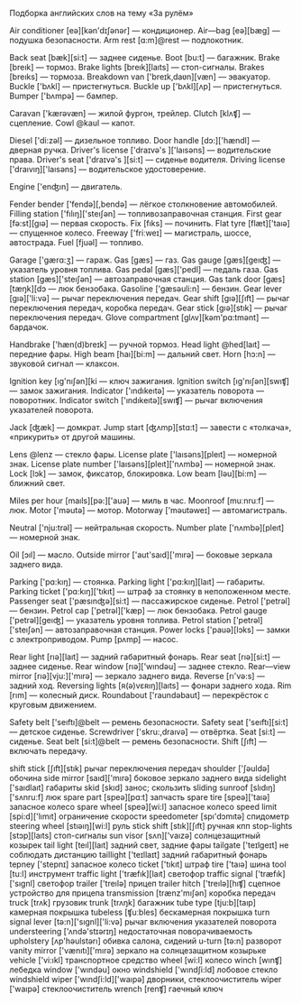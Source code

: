  
Подборка английских слов на тему «За рулём»

Air conditioner [eə][kən'dɪʃənər] — кондиционер.
Air—bag [eə][bæg] — подушка безопасности.
Arm rest [ɑ:m]@rest — подлокотник.

Back seat [bæk][si:t] — заднее сиденье.
Boot [bu:t] — багажник.
Brake [breık] — тормоз.
Brake lights [breık][laıts] — стоп-сигналы.
Brakes [breıks] — тормоза.
Breakdown van ['breɪk‚daʋn][væn] — эвакуатор.
Buckle ['bʌkl] — пристегнуться.
Buckle up ['bʌkl][ʌp] — пристегнуться.
Bumper ['bʌmpə] — бампер.

Caravan ['kærəvæn] — жилой фургон, трейлер.
Clutch [klʌʧ] — сцепление.
Cowl @kaul — капот.

Diesel ['di:zəl] — дизельное топливо.
Door handle [dɔ:]['hændl] — дверная ручка.
Driver's license ['draɪvə's ]['laısəns] — водительские права.
Driver's seat ['draɪvə's ][si:t] — сиденье водителя.
Driving license ['draıvıŋ]['laısəns] — водительское удостоверение.

Engine ['enʤın] — двигатель.

Fender bender ['fendə][,bendə] — лёгкое столкновение автомобилей.
Filling station ['fılıŋ]['steıʃən] — топливозаправочная станция.
First gear [fə:st][gıə] — первая скорость.
Fix [fıks] — починить.
Flat tyre [flæt]['taıə] — спущенное колесо.
Freeway ['friːweɪ] — магистраль, шоссе, автострада.
Fuel [fjuəl] — топливо.

Garage ['gærɑ:ʒ] — гараж.
Gas [gæs] — газ.
Gas gauge [gæs][geıʤ] — указатель уровня топлива.
Gas pedal [gæs]['pedl] — педаль газа.
Gas station [gæs]['steıʃən] — автозаправочная станция.
Gas tank door [gæs][tæŋk][dɔ — люк бензобака.
Gasoline ['gæsəuli:n] — бензин.
Gear lever [gıə]['li:və] — рычаг переключения передач.
Gear shift [gıə][ʃıft] — рычаг переключения передач, коробка передач.
Gear stick [gıə][stık] — рычаг переключения передач.
Glove compartment [glʌv][kəm'pɑ:tmənt] — бардачок.

Handbrake ['hæn(d)breɪk] — ручной тормоз.
Head light @hed[laıt] — передние фары.
High beam [haı][bi:m] — дальний свет.
Horn [hɔ:n] — звуковой сигнал — клаксон.

Ignition key [ıg'nıʃən][ki — ключ зажигания.
Ignition switch [ıg'nıʃən][swıʧ] — замок зажигания.
Indicator ['ındıkeıtə] — указатель поворота — поворотник.
Indicator switch ['ındıkeıtə][swıʧ] — рычаг включения указателей поворота.

Jack [ʤæk] — домкрат.
Jump start [ʤʌmp][stɑ:t] — завести с «толкача», «прикурить» от другой машины.

Lens @lenz — стекло фары.
License plate ['laısəns][pleıt] — номерной знак.
License plate number ['laısəns][pleıt]['nʌmbə] — номерной знак.
Lock [lɔk] — замок, фиксатор, блокировка.
Low beam [ləu][bi:m] — ближний свет.

Miles per hour [maıls][pə:]['auə] — миль в час.
Moonroof [muːnruːf] — люк.
Motor ['məutə] — мотор.
Motorway ['məutəweɪ] — автомагистраль.

Neutral ['nju:trəl] — нейтральная скорость.
Number plate ['nʌmbə][pleıt] — номерной знак.

Oil [ɔıl] — масло.
Outside mirror ['aut'saıd]['mırə] — боковые зеркала заднего вида.

Parking ['pɑ:kıŋ] — стоянка.
Parking light ['pɑ:kıŋ][laıt] — габариты.
Parking ticket ['pɑ:kıŋ]['tıkıt] — штраф за стоянку в неположенном месте.
Passenger seat ['pæsınʤə][si:t] — пассажирское сиденье.
Petrol ['petrəl] — бензин.
Petrol cap ['petrəl]['kæp] — люк бензобака.
Petrol gauge ['petrəl][geıʤ] — указатель уровня топлива.
Petrol station ['petrəl]['steıʃən] — автозаправочная станция.
Power locks ['pauə][lɔks] — замки с электроприводом.
Pump [pʌmp] — насос.

Rear light [rıə][laıt] — задний габаритный фонарь.
Rear seat [rıə][si:t] — заднее сиденье.
Rear window [rıə]['wındəu] — заднее стекло.
Rear—view mirror [rıə][vju:]['mırə] — зеркало заднего вида.
Reverse [rı'və:s] — задний ход.
Reversing lights [ʀ(ə)vɛʀıŋ][laıts] — фонари заднего хода.
Rim [rım] — колесный диск.
Roundabout ['raundəbaut] — перекрёсток с круговым движением.

Safety belt ['seıftı]@belt — ремень безопасности.
Safety seat ['seıftı][si:t] — детское сиденье.
Screwdriver ['skru:,draıvə] — отвёртка.
Seat [si:t] — сиденье.
Seat belt [si:t]@belt — ремень безопасности.
Shift [ʃıft] — включать передачу.

shift stick [ʃıft][stık] рычаг переключения передач
shoulder ['ʃəuldə] обочина
side mirror [saıd]['mırə] боковое зеркало заднего вида
sidelight ['saıdlaıt] габариты
skid [skıd] занос; скользить
sliding sunroof [slıdıŋ]['sʌnruːf] люк
spare part [speə][pɑ:t] запчасть
spare tire [speə]['taıə] запасное колесо
spare wheel [speə][wi:l] запасное колесо
speed limit [spi:d]['lımıt] ограничение скорости
speedometer [spı'dɔmıtə] спидометр
steering wheel [stıəıŋ][wi:l] руль
stick shift [stık][ʃıft] ручная кпп
stop-lights [stɔp][laıts] стоп-сигналы
sun visor [sʌn]['vaızə] солнцезащитный козырек
tail light [teıl][laıt] задний свет, задние фары
tailgate ['teɪlgeɪt] не соблюдать дистанцию
taillight ['teɪllaɪt] задний габаритный фонарь
tepney ['stepnɪ] запасное колесо
ticket ['tıkıt] штраф
tire ['taıə] шина
tool [tu:l] инструмент
traffic light ['træfık][laıt] светофор
traffic signal ['træfık]['sıgnl] светофор
trailer ['treılə] прицеп
trailer hitch ['treılə][hıʧ] сцепное устройство для прицепа
transmission [trænz'mıʃən] коробка передач
truck [trʌk] грузовик
trunk [trʌŋk] багажник
tube type [tju:b][taıp] камерная покрышка
tubeless [ʧuːbles] бескамерная покрышка
turn signal lever [tə:n]['sıgnl]['li:və] рычаг включения указателей поворота
understeering ['ʌndə'stɪərɪŋ] недостаточная поворачиваемость
upholstery [ʌp'həulstərı] обивка салона, сидений
u-turn [tə:n] разворот
vanity mirror ['vænıtı]['mırə] зеркало на солнцезащитном козырьке
vehicle ['vi:ıkl] транспортное средство
wheel [wi:l] колесо
winch [wınʧ] лебедка
window ['wındəu] окно
windshield ['wındʃi:ld] лобовое стекло
windshield wiper ['wındʃi:ld]['waıpə] дворники, стеклоочиститель
wiper ['waıpə] стеклоочиститель
wrench [renʧ] гаечный ключ
